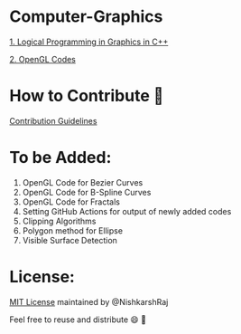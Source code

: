 # Computer-Graphics

[1. Logical Programming in Graphics in C++](Logistics)

[2. OpenGL Codes](OpenGL)

# How to Contribute :tada:

[Contribution Guidelines](CONTRIBUTING.md)

# To be Added:

1. OpenGL Code for Bezier Curves
2. OpenGL Code for B-Spline Curves
3. OpenGL Code for Fractals
4. Setting GitHub Actions for output of newly added codes
5. Clipping Algorithms
6. Polygon method for Ellipse
7. Visible Surface Detection
  
# License:

[MIT License](LICENSE) maintained by @NishkarshRaj

Feel free to reuse and distribute :smile: :tada:
